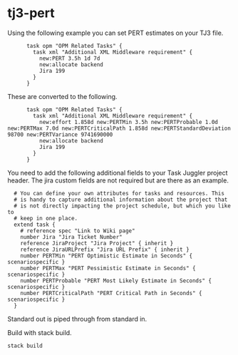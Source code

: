# tj3-pert

Using the following example you can set PERT estimates on your TJ3 file.

```
      task opm "OPM Related Tasks" {
        task xml "Additional XML Middleware requirement" {
          new:PERT 3.5h 1d 7d
          new:allocate backend
          Jira 199
        }
      }
```

These are converted to the following.

```
      task opm "OPM Related Tasks" {
        task xml "Additional XML Middleware requirement" {
          new:effort 1.858d new:PERTMin 3.5h new:PERTProbable 1.0d new:PERTMax 7.0d new:PERTCriticalPath 1.858d new:PERTStandardDeviation 98700 new:PERTVariance 9741690000 
          new:allocate backend
          Jira 199
        }
      }
```

You need to add the following additional fields to your Task Juggler project header.  The jira custom fields are not required but are there as an example.

```
  # You can define your own attributes for tasks and resources. This
  # is handy to capture additional information about the project that
  # is not directly impacting the project schedule, but which you like to
  # keep in one place.
  extend task {
    # reference spec "Link to Wiki page"
    number Jira "Jira Ticket Number"
    reference JiraProject "Jira Project" { inherit }
    reference JiraURLPrefix "Jira URL Prefix" { inherit }
    number PERTMin "PERT Optimistic Estimate in Seconds" { scenariospecific }
    number PERTMax "PERT Pessimistic Estimate in Seconds" { scenariospecific }
    number PERTProbable "PERT Most Likely Estimate in Seconds" { scenariospecific }
    number PERTCriticalPath "PERT Critical Path in Seconds" { scenariospecific }
  }
```

Standard out is piped through from standard in.

Build with stack build.

```
stack build
```
